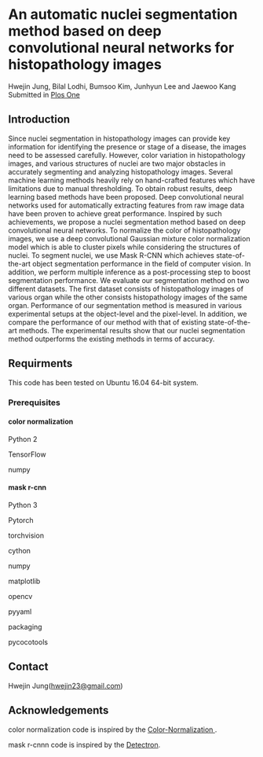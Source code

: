 # An automatic nuclei segmentation method based on deep convolutional neural networks for histopathology images
Hwejin Jung, Bilal Lodhi, Bumsoo Kim, Junhyun Lee and Jaewoo Kang
Submitted in [Plos One](http://journals.plos.org/plosone/) 

## Introduction
Since nuclei segmentation in histopathology images can provide key information for identifying the presence or stage of a disease, the images need to be assessed carefully. However, color variation in histopathology images, and various structures of nuclei are two major obstacles in accurately segmenting and analyzing histopathology images. Several machine learning methods heavily rely on hand-crafted features which have limitations due to manual thresholding. To obtain robust results, deep learning based methods have been proposed. Deep convolutional neural networks used for automatically extracting features from raw image data have been proven to achieve great performance. Inspired by such achievements, we propose a nuclei segmentation method based on deep convolutional neural networks. To normalize the color of histopathology images, we use a deep convolutional Gaussian mixture color normalization model which is able to cluster pixels while considering the structures of nuclei. To segment nuclei, we use Mask R-CNN which achieves state-of-the-art object segmentation performance in the field of computer vision. In addition, we perform multiple inference as a post-processing step to boost segmentation performance. We evaluate our segmentation method on two different datasets. The first dataset consists of histopathology images of various organ while the other consists histopathology images of the same organ. Performance of our segmentation method is measured in various experimental setups at the object-level and the pixel-level. In addition, we compare the performance of our method with that of existing state-of-the-art methods. The experimental results show that our nuclei segmentation method outperforms the existing methods in terms of accuracy.

## Requirments

This code has been tested on Ubuntu 16.04 64-bit system.

### Prerequisites

#### color normalization
Python 2

TensorFlow

numpy


#### mask r-cnn
Python 3

Pytorch

torchvision

cython

numpy

matplotlib

opencv

pyyaml

packaging

pycocotools


## Contact

Hwejin Jung(hwejin23@gmail.com)



## Acknowledgements

color normalization code is inspired by the [Color-Normalization
](https://github.com/FarhadZanjani/Histopathology-Stain-Color-Normalization).

mask r-cnnn code is inspired by the [Detectron](https://github.com/roytseng-tw/Detectron.pytorch).
